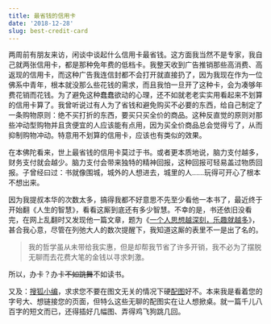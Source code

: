 ```yaml
---
title: 最省钱的信用卡
date: '2018-12-28'
slug: best-credit-card
---
```


两周前有朋友来访，闲谈中谈起什么信用卡最省钱。这方面我当然不是专家，我自己就两张信用卡，都是那种免年费的低档卡。我整天收到广告推销那些高消费、高返现的信用卡，而这种广告我连信封都不会打开就直接扔了，因为我现在作为一位佛系中青年，根本就没那么些花钱的需求，而且我怕一旦开了这种卡，会为凑够年费花销而花钱。为了避免这种蠢蠢欲动的心理，还不如就老老实实用看起来不划算的信用卡算了。我曾听说过有人为了省钱和避免购买不必要的东西，给自己制定了一条购物原则：绝不买打折的东西，要买只买全价的商品。这种反直觉的原则对那些冲动型购物并且贪便宜的人应该能有点用，因为买全价商品总会觉得亏了，从而抑制购物冲动。特意用不划算的信用卡，应该也有类似的效果。

在本佛陀看来，世上最省钱的信用卡莫过于书。或者更本质地说，脑力支付越多，财务支付就会越少。脑力支付会带来独特的精神回报，这种回报可轻易盖过物质回报。子曾经曰过：书就像围城，城外的人想进去，城里的人……玩得可开心了根本不想出来。

因为我提叔本华的次数太多，搞得我都不好意思不先至少看他一本书了，最近终于开始翻《人生的智慧》，看看这厮到底还有多少智慧。不幸的是，书还依旧没看完，在网上乱翻时又发现他一篇文章，题为《[一个人思想越深刻，乐趣就越多](http://blog.people.com.cn/article/2/1542291189932.html)》，甚合我心意，尽管在列弛大人的数次提醒下，我知道这厮的表里不一是出了名的。

> 我的哲学虽从未带给我实惠，但是却帮我节省了许多开销，我不必为了摆脱无聊而去花费大笔的金钱以寻求刺激。

所以，办卡？办卡~~不如跳舞~~不如读书。

又及：[搜狐小编](http://www.sohu.com/a/278949538_166747)，求求您不要在图文无关的情况下硬[配图](/cn/2017/06/illustration/)好不。本来我是看着您的字号大、想链接您的页面，但特么这些无聊的配图实在让人想掀桌。就一篇千儿八百字的短文而已，还得插好几幅图、弄得鸡飞狗跳几回。
